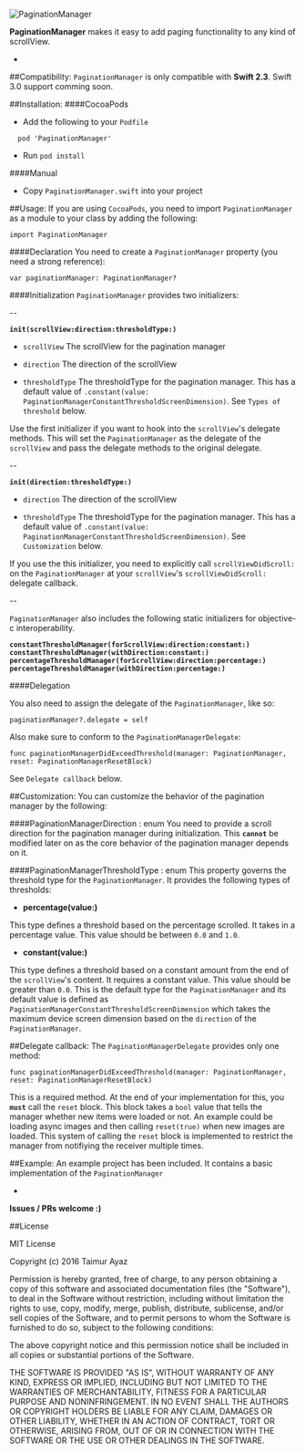 ![PaginationManager](https://github.com/TaimurAyaz/PaginationManager/blob/master/PaginationManager.png)

**PaginationManager** makes it easy to add paging functionality to any kind of scrollView. 

-
##Compatibility:
`PaginationManager` is only compatible with **Swift 2.3**. Swift 3.0 support comming soon. 

##Installation:
####CocoaPods
* Add the following to your `Podfile`
```
  pod 'PaginationManager'
```
* Run `pod install`

####Manual
* Copy `PaginationManager.swift` into your project

##Usage:
If you are using `CocoaPods`, you need to import `PaginationManager` as a module to your class by adding the following:
```
import PaginationManager
```
####Declaration
You need to create a `PaginationManager` property (you need a strong reference):
```
var paginationManager: PaginationManager?
```

####Initialization
`PaginationManager` provides two initializers:

--

**`init(scrollView:direction:thresholdType:)`**

* `scrollView` 
The scrollView for the pagination manager

* `direction`
The direction of the scrollView

* `thresholdType`
The thresholdType for the pagination manager. This has a default value of `.constant(value: PaginationManagerConstantThresholdScreenDimension)`. See `Types of threshold` below.

Use the first initializer if you want to hook into the `scrollView`'s delegate methods. This will set the `PaginationManager` as the delegate of the `scrollView` and pass the delegate methods to the original delegate. 

--

**`init(direction:thresholdType:)`**

* `direction`
The direction of the scrollView

* `thresholdType`
The thresholdType for the pagination manager. This has a default value of `.constant(value: PaginationManagerConstantThresholdScreenDimension)`. See `Customization` below.

If you use the this initializer, you need to explicitly call `scrollViewDidScroll:` on the `PaginationManager` at your `scrollView`'s `scrollViewDidScroll:` delegate callback.

--

`PaginationManager` also includes the following static initializers for objective-c interoperability. 

**`constantThresholdManager(forScrollView:direction:constant:)`**
**`constantThresholdManager(withDirection:constant:)`**
**`percentageThresholdManager(forScrollView:direction:percentage:)`** 
**`percentageThresholdManager(withDirection:percentage:)`**

####Delegation

You also need to assign the delegate of the `PaginationManager`, like so:
```
paginationManager?.delegate = self
```

Also make sure to conform to the `PaginationManagerDelegate`:
```
func paginationManagerDidExceedThreshold(manager: PaginationManager, reset: PaginationManagerResetBlock)
```
See `Delegate callback` below.

##Customization:
You can customize the behavior of the pagination manager by the following:

####PaginationManagerDirection : enum
You need to provide a scroll direction for the pagination manager during initialization. This **`cannot`** be modified later on as the core behavior of the pagination manager depends on it.

####PaginationManagerThresholdType : enum
This property governs the threshold type for the `PaginationManager`. It provides the following types of thresholds:

* **percentage(value:)**

This type defines a threshold based on the percentage scrolled. It takes in a percentage value. This value should be between `0.0` and `1.0`.

* **constant(value:)**

This type defines a threshold based on a constant amount from the end of the `scrollView`'s content. It requires a constant value. This value should be greater than `0.0`. This is the default type for the `PaginationManager` and its default value is defined as `PaginationManagerConstantThresholdScreenDimension` which takes the maximum device screen dimension based on the `direction` of the `PaginationManager`.


##Delegate callback:
The `PaginationManagerDelegate` provides only one method:
```
func paginationManagerDidExceedThreshold(manager: PaginationManager, reset: PaginationManagerResetBlock)
```
This is a required method. At the end of your implementation for this, you **`must`** call the `reset` block. This block takes a `bool` value that tells the manager whether new items were loaded or not. An example could be loading async images and then calling `reset(true)` when new images are loaded. This system of calling the `reset` block is implemented to restrict the manager from notifiying the receiver multiple times. 

##Example:
An example project has been included. It contains a basic implementation of the `PaginationManager`

-
**Issues / PRs welcome :)**

##License

MIT License

Copyright (c) 2016 Taimur Ayaz

Permission is hereby granted, free of charge, to any person obtaining a copy
of this software and associated documentation files (the "Software"), to deal
in the Software without restriction, including without limitation the rights
to use, copy, modify, merge, publish, distribute, sublicense, and/or sell
copies of the Software, and to permit persons to whom the Software is
furnished to do so, subject to the following conditions:

The above copyright notice and this permission notice shall be included in all
copies or substantial portions of the Software.

THE SOFTWARE IS PROVIDED "AS IS", WITHOUT WARRANTY OF ANY KIND, EXPRESS OR
IMPLIED, INCLUDING BUT NOT LIMITED TO THE WARRANTIES OF MERCHANTABILITY,
FITNESS FOR A PARTICULAR PURPOSE AND NONINFRINGEMENT. IN NO EVENT SHALL THE
AUTHORS OR COPYRIGHT HOLDERS BE LIABLE FOR ANY CLAIM, DAMAGES OR OTHER
LIABILITY, WHETHER IN AN ACTION OF CONTRACT, TORT OR OTHERWISE, ARISING FROM,
OUT OF OR IN CONNECTION WITH THE SOFTWARE OR THE USE OR OTHER DEALINGS IN THE
SOFTWARE.

